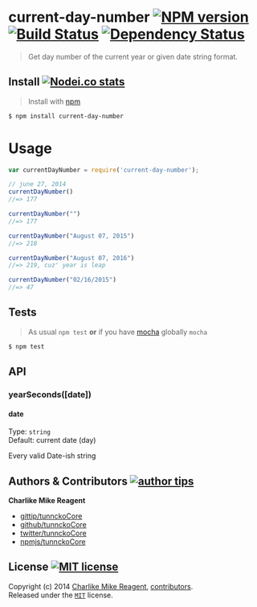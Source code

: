 # current-day-number [![NPM version][npmjs-img]][npmjs-url] [![Build Status][travis-img]][travis-url] [![Dependency Status][depstat-img]][depstat-url]

> Get day number of the current year or given date string format.


## Install [![Nodei.co stats][npmjs-install]][npmjs-url] 

> Install with [npm](https://npmjs.org)

```bash
$ npm install current-day-number
```


# Usage
```js
var currentDayNumber = require('current-day-number');

// june 27, 2014
currentDayNumber()
//=> 177

currentDayNumber("")
//=> 177

currentDayNumber("August 07, 2015")
//=> 218

currentDayNumber("August 07, 2016")
//=> 219, cuz' year is leap

currentDayNumber("02/16/2015")
//=> 47
```


## Tests
> As usual `npm test` **or** if you have [mocha][mocha-url] globally `mocha`

```bash
$ npm test
```


## API

### yearSeconds([date])

#### date

Type: `string`  
Default: current date (day)

Every valid Date-ish string   

## Authors & Contributors [![author tips][author-gittip-img]][author-gittip]
**Charlike Mike Reagent**
+ [gittip/tunnckoCore][author-gittip]
+ [github/tunnckoCore][author-github]
+ [twitter/tunnckoCore][author-twitter]
+ [npmjs/tunnckoCore][author-npmjs]


## License [![MIT license][license-img]][license-url]
Copyright (c) 2014 [Charlike Mike Reagent][author-website], [contributors](https://github.com/tunnckoCore/current-day-number/graphs/contributors).  
Released under the [`MIT`][license-url] license.


[mocha-url]: https://github.com/visionmedia/mocha

[npmjs-url]: http://npm.im/current-day-number
[npmjs-img]: http://img.shields.io/npm/v/current-day-number.svg
[npmjs-install]: https://nodei.co/npm/current-day-number.png?mini=true

[license-url]: https://github.com/tunnckoCore/current-day-number/blob/master/license.md
[license-img]: http://img.shields.io/badge/license-MIT-blue.svg

[travis-url]: https://travis-ci.org/tunnckoCore/current-day-number
[travis-img]: https://travis-ci.org/tunnckoCore/current-day-number.svg?branch=master

[depstat-url]: https://david-dm.org/tunnckoCore/current-day-number
[depstat-img]: https://david-dm.org/tunnckoCore/current-day-number.svg

[author-gittip-img]: http://img.shields.io/gittip/tunnckoCore.svg
[author-gittip]: https://www.gittip.com/tunnckoCore
[author-github]: https://github.com/tunnckoCore
[author-twitter]: https://twitter.com/tunnckoCore

[author-website]: http://www.whistle-bg.tk
[author-npmjs]: https://npmjs.org/~tunnckocore
